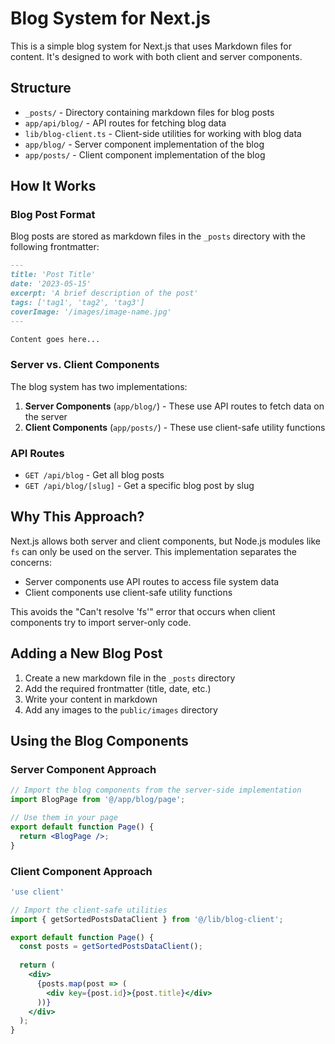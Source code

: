 # Blog System for Next.js

This is a simple blog system for Next.js that uses Markdown files for content. It's designed to work with both client and server components.

## Structure

- `_posts/` - Directory containing markdown files for blog posts
- `app/api/blog/` - API routes for fetching blog data
- `lib/blog-client.ts` - Client-side utilities for working with blog data
- `app/blog/` - Server component implementation of the blog
- `app/posts/` - Client component implementation of the blog

## How It Works

### Blog Post Format

Blog posts are stored as markdown files in the `_posts` directory with the following frontmatter:

```markdown
---
title: 'Post Title'
date: '2023-05-15'
excerpt: 'A brief description of the post'
tags: ['tag1', 'tag2', 'tag3']
coverImage: '/images/image-name.jpg'
---

Content goes here...
```

### Server vs. Client Components

The blog system has two implementations:

1. **Server Components** (`app/blog/`) - These use API routes to fetch data on the server
2. **Client Components** (`app/posts/`) - These use client-safe utility functions

### API Routes

- `GET /api/blog` - Get all blog posts
- `GET /api/blog/[slug]` - Get a specific blog post by slug

## Why This Approach?

Next.js allows both server and client components, but Node.js modules like `fs` can only be used on the server. This implementation separates the concerns:

- Server components use API routes to access file system data
- Client components use client-safe utility functions 

This avoids the "Can't resolve 'fs'" error that occurs when client components try to import server-only code.

## Adding a New Blog Post

1. Create a new markdown file in the `_posts` directory
2. Add the required frontmatter (title, date, etc.)
3. Write your content in markdown
4. Add any images to the `public/images` directory

## Using the Blog Components

### Server Component Approach

```jsx
// Import the blog components from the server-side implementation
import BlogPage from '@/app/blog/page';

// Use them in your page
export default function Page() {
  return <BlogPage />;
}
```

### Client Component Approach

```jsx
'use client'

// Import the client-safe utilities
import { getSortedPostsDataClient } from '@/lib/blog-client';

export default function Page() {
  const posts = getSortedPostsDataClient();
  
  return (
    <div>
      {posts.map(post => (
        <div key={post.id}>{post.title}</div>
      ))}
    </div>
  );
}
``` 